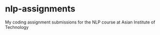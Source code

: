 # nlp-assignments
My coding assignment submissions for the NLP course at Asian Institute of Technology
